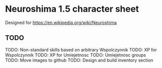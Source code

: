 # Neuroshima 1.5 character sheet
Designed for https://en.wikipedia.org/wiki/Neuroshima


## TODO
TODO: Non-standard skills based on arbitrary Wspolczynnik
TODO: XP for Wspolczynnik
TODO: XP for Umiejetnosc
TODO: Umiejetnosc groups
TODO: Move images to github
TODO: Design and build inventory section
